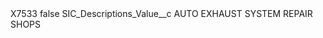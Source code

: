 <?xml version="1.0" encoding="UTF-8"?>
<CustomMetadata xmlns="http://soap.sforce.com/2006/04/metadata" xmlns:xsi="http://www.w3.org/2001/XMLSchema-instance" xmlns:xsd="http://www.w3.org/2001/XMLSchema">
    <label>X7533</label>
    <protected>false</protected>
    <values>
        <field>SIC_Descriptions_Value__c</field>
        <value xsi:type="xsd:string">AUTO EXHAUST SYSTEM REPAIR SHOPS</value>
    </values>
</CustomMetadata>

